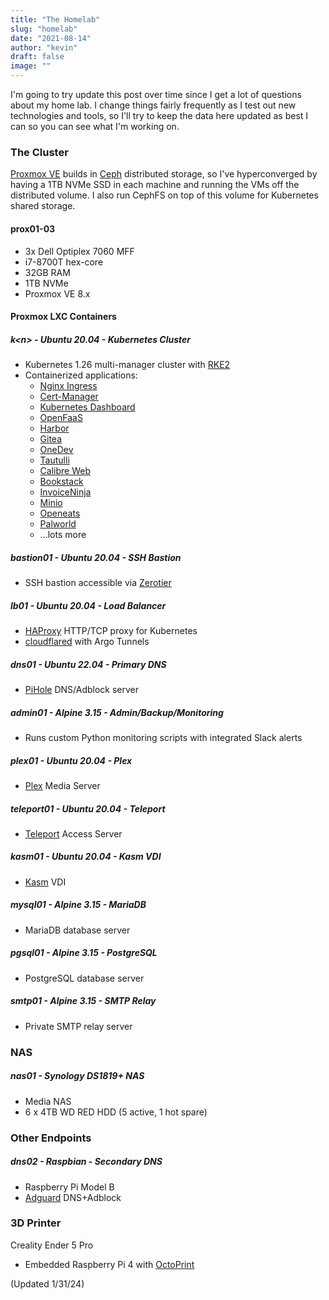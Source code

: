 ```yaml
---
title: "The Homelab"
slug: "homelab"
date: "2021-08-14"
author: "kevin"
draft: false
image: ""
---
```


I'm going to try update this post over time since I get a lot of questions about my home lab. I change things fairly frequently as I test out new technologies and tools, so I'll try to keep the data here updated as best I can so you can see what I'm working on.

### The Cluster
[Proxmox VE](https://www.proxmox.com/en/) builds in [Ceph](https://docs.ceph.com/en/latest/) distributed storage, so I've hyperconverged by having a 1TB NVMe SSD in each machine and running the VMs off the distributed volume. I also run CephFS on top of this volume for Kubernetes shared storage. 

#### prox01-03
* 3x Dell Optiplex 7060 MFF
* i7-8700T hex-core
* 32GB RAM
* 1TB NVMe
* Proxmox VE 8.x

#### Proxmox LXC Containers

##### k\<n\> - Ubuntu 20.04 - Kubernetes Cluster
* Kubernetes 1.26 multi-manager cluster with [RKE2](https://docs.rke2.io/)
* Containerized applications:
  * [Nginx Ingress](https://kubernetes.github.io/ingress-nginx/)
  * [Cert-Manager](https://cert-manager.io/docs/)
  * [Kubernetes Dashboard](https://kubernetes.io/docs/tasks/access-application-cluster/web-ui-dashboard/)
  * [OpenFaaS](https://www.openfaas.com/)
  * [Harbor](https://goharbor.io/)
  * [Gitea](https://gitea.io/en-us/)
  * [OneDev](https://github.com/theonedev/onedev)
  * [Tautulli](https://tautulli.com/)
  * [Calibre Web](https://github.com/janeczku/calibre-web)
  * [Bookstack](https://www.bookstackapp.com/)
  * [InvoiceNinja](https://www.invoiceninja.com/)
  * [Minio](https://min.io/)
  * [Openeats](https://github.com/open-eats/OpenEats)
  * [Palworld](https://github.com/jammsen/docker-palworld-dedicated-server)
  * ...lots more

##### bastion01 - Ubuntu 20.04 - SSH Bastion
* SSH bastion accessible via [Zerotier](https://www.zerotier.com/)

##### lb01 - Ubuntu 20.04 - Load Balancer
* [HAProxy](http://www.haproxy.org/) HTTP/TCP proxy for Kubernetes
* [cloudflared](https://github.com/cloudflare/cloudflared) with Argo Tunnels

##### dns01 - Ubuntu 22.04 - Primary DNS
* [PiHole](https://pi-hole.net/) DNS/Adblock server

##### admin01 - Alpine 3.15 - Admin/Backup/Monitoring
* Runs custom Python monitoring scripts with integrated Slack alerts

##### plex01 - Ubuntu 20.04 - Plex
* [Plex](https://www.plex.tv/) Media Server

##### teleport01 - Ubuntu 20.04 - Teleport
* [Teleport](https://goteleport.com/) Access Server

##### kasm01 - Ubuntu 20.04 - Kasm VDI
* [Kasm](https://kasmweb.com/) VDI

##### mysql01 - Alpine 3.15 - MariaDB
* MariaDB database server

##### pgsql01 - Alpine 3.15 - PostgreSQL
* PostgreSQL database server

##### smtp01 - Alpine 3.15 - SMTP Relay
* Private SMTP relay server

### NAS
##### nas01 - Synology DS1819+ NAS
* Media NAS
* 6 x 4TB WD RED HDD (5 active, 1 hot spare)

### Other Endpoints

##### dns02 - Raspbian - Secondary DNS
* Raspberry Pi Model B
* [Adguard](https://adguard.com/) DNS+Adblock

### 3D Printer

Creality Ender 5 Pro
* Embedded Raspberry Pi 4 with [OctoPrint](https://octoprint.org/)

(Updated 1/31/24)